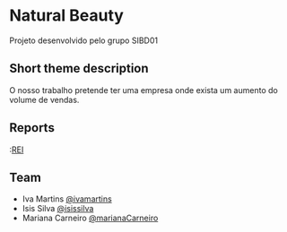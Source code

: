 
# Natural Beauty

Projeto desenvolvido pelo grupo SIBD01

## Short theme description

O nosso trabalho pretende ter uma empresa onde exista um aumento do volume de vendas. 


## Reports

:[REI](doc/rei/rei00.md)

## Team

* Iva Martins [@ivamartins](https://github.com/ivamartins4)
* Isis Silva [@isissilva](https://github.com/IsisSilva)
* Mariana Carneiro [@marianaCarneiro](https://github.com/Mariana4Carneiro)
